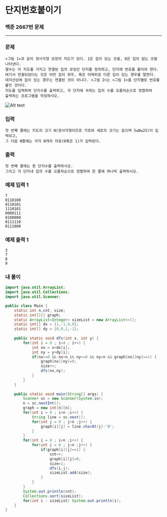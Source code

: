# 단지번호붙이기

### 백준 2667번 문제

------------

### 문제

	<그림 1>과 같이 정사각형 모양의 지도가 있다. 1은 집이 있는 곳을, 0은 집이 없는 곳을 나타낸다.
	철수는 이 지도를 가지고 연결된 집의 모임인 단지를 정의하고, 단지에 번호를 붙이려 한다.
	여기서 연결되었다는 것은 어떤 집이 좌우, 혹은 아래위로 다른 집이 있는 경우를 말한다. 
	대각선상에 집이 있는 경우는 연결된 것이 아니다. <그림 2>는 <그림 1>을 단지별로 번호를 붙인 것이다. 
	지도를 입력하여 단지수를 출력하고, 각 단지에 속하는 집의 수를 오름차순으로 정렬하여 
	출력하는 프로그램을 작성하시오.

![Alt text](https://www.acmicpc.net/upload/images/ITVH9w1Gf6eCRdThfkegBUSOKd.png)

### 입력

	첫 번째 줄에는 지도의 크기 N(정사각형이므로 가로와 세로의 크기는 같으며 5≤N≤25)이 입력되고, 
	그 다음 N줄에는 각각 N개의 자료(0혹은 1)가 입력된다.

### 출력

	첫 번째 줄에는 총 단지수를 출력하시오. 
	그리고 각 단지내 집의 수를 오름차순으로 정렬하여 한 줄에 하나씩 출력하시오.

### 예제 입력 1 

	7
	0110100
	0110101
	1110101
	0000111
	0100000
	0111110
	0111000

### 예제 출력 1 

	3
	7
	8
	9

### 내 풀이

```java
import java.util.ArrayList;
import java.util.Collections;
import java.util.Scanner;

public class Main {
	static int n,cnt, size;
	static int[][] graph;
	static ArrayList<Integer> sizeList = new ArrayList<>();
	static int[] dx = {1,-1,0,0};	
	static int[] dy = {0,0,1,-1};	
	
	public static void dfs(int x, int y) {
		for(int i = 0 ; i<4 ; i++) {
			int nx = x+dx[i];
			int ny = y+dy[i];
			if(nx>=0 && nx<n && ny>=0 && ny<n && graph[nx][ny]==1) {
				graph[nx][ny]=0;
				size++;
				dfs(nx,ny);
			}
		}
	}
	
    public static void main(String[] args) {
    	Scanner sc = new Scanner(System.in);
    	n = sc.nextInt();
    	graph = new int[n][n];
    	for(int i = 0 ; i<n ;i++) {
    		String line = sc.next();
    		for(int j = 0 ; j<n ;j++) {
        		graph[i][j] = line.charAt(j)-'0';
        	}
    	}
    	for(int i = 0 ; i<n ;i++) {
        	for(int j = 0 ; j<n ;j++) {
        		if(graph[i][j]==1) {
        			cnt++;
        			graph[i][j]=0;
        			size=1;
        			dfs(i,j);
        			sizeList.add(size);
        		}
        	}
    	}
    	System.out.println(cnt);
    	Collections.sort(sizeList);
    	for(int i : sizeList) System.out.println(i);
    }
}
```
